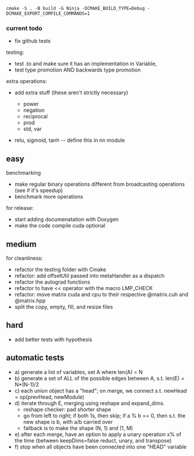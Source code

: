 `cmake -S . -B build -G Ninja -DCMAKE_BUILD_TYPE=Debug -DCMAKE_EXPORT_COMPILE_COMMANDS=1`

### current todo

- fix github tests
<!-- - refactor the tests to test both CPU and CUDA sequentially -->
<!-- - refactor the tests to test all data types -->

testing: 
- test .to and make sure it has an implementation in Variable, 
- test type promotion AND backwards type promotion

extra operations: 
- add extra stuff (these aren't strictly necessary)
  - power
  - negation
  - reciprocal
  - prod
  - std, var

- relu, sigmoid, tanh -- define this in nn module

## easy

benchmarking
- make regular binary operations different from broadcasting operations (see if it's speedup)
- benchmark more operations

for release:
- start adding documenatation with Doxygen
- make the code compile cuda optional

## medium

for cleanliness:
- refactor the testing folder with Cmake
- refactor: add offsetUtil passed into metaHandler as a dispatch
- refactor the autograd functions
- refactor to have << operator with the macro LMP_CHECK
- refactor: move matrix cuda and cpu to their respective @matrix.cuh and @matrix.hpp
- split the copy, empty, fill, and resize files

## hard

- add better tests with hypothesis

## automatic tests

- a) generate a list of variables, set A where len(A) = N
- b) generate a set of ALL of the possible edges between A, s.t. len(E) = N\*(N-1)/2
- c) each union object has a "head"; on merge, we connect s.t. newHead = op(prevHead, newModule)
- d) iterate through E, merging using reshape and expand_dims.
  - reshape checker: pad shorter shape
  - go from left to right; if both 1s, then skip; if a % b == 0, then s.t. the new shape is b, with a/b carried over
  - fallback is to make the shape (N, 1) and (1, M)
- e) after each merge, have an option to apply a unary operation x% of the time (between keepDims=false reduct, unary, and transpose)
- f) stop when all objects have been connected into one "HEAD" variable
